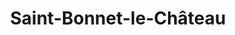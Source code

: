 ---
title: Saint-Bonnet-le-Château
url: /saint-bonnet-le-chateau/
latitude: 45.425
longitude: 4.066
---